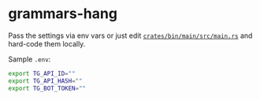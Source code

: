 # grammars-hang

Pass the settings via env vars or
just edit [`crates/bin/main/src/main.rs`](crates/bin/main/src/main.rs)
and hard-code them locally.

Sample `.env`:

```bash
export TG_API_ID=""
export TG_API_HASH=""
export TG_BOT_TOKEN=""
```
